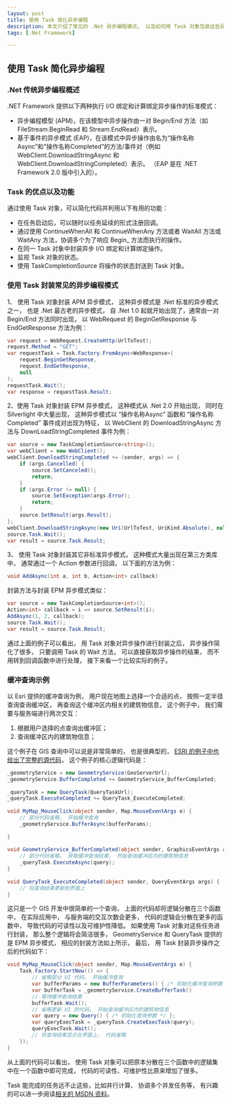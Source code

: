 ```yaml
---
layout: post
title: 使用 Task 简化异步编程
description: 本文介绍了常见的 .Net 异步编程模式， 以及如何用 Task 对象包装这些异步编程模式， 并给出了一个使用 Task 对象包装异步操作， 简化代码的例子。
tags: [.Net Framework]

---
```

## 使用 Task 简化异步编程

### .Net 传统异步编程概述

.NET Framework 提供以下两种执行 I/O 绑定和计算绑定异步操作的标准模式：

* 异步编程模型 (APM)，在该模型中异步操作由一对 Begin/End 方法（如 FileStream.BeginRead 和 Stream.EndRead）表示。 
* 基于事件的异步模式 (EAP)，在该模式中异步操作由名为“操作名称Async”和“操作名称Completed”的方法/事件对（例如 WebClient.DownloadStringAsync 和 WebClient.DownloadStringCompleted）表示。 （EAP 是在 .NET Framework 2.0 版中引入的）。

### Task 的优点以及功能

通过使用 Task 对象，可以简化代码并利用以下有用的功能：

* 在任务启动后，可以随时以任务延续的形式注册回调。 
* 通过使用 ContinueWhenAll 和 ContinueWhenAny 方法或者 WaitAll 方法或 WaitAny 方法，协调多个为了响应 Begin_ 方法而执行的操作。 
* 在同一 Task 对象中封装异步 I/O 绑定和计算绑定操作。 
* 监视 Task 对象的状态。 
* 使用 TaskCompletionSource 将操作的状态封送到 Task 对象。

### 使用 Task 封装常见的异步编程模式

1、 使用 Task 对象封装 APM 异步模式， 这种异步模式是 .Net 标准的异步模式之一， 也是 .Net 最古老的异步模式， 自 .Net 1.0 起就开始出现了，通常由一对 Begin/End 方法同时出现， 以 WebRequest 的 BeginGetResponse 与 EndGetResponse 方法为例：

```c#
var request = WebRequest.CreateHttp(UrlToTest);
request.Method = "GET";
var requestTask = Task.Factory.FromAsync<WebResponse>(
	request.BeginGetResponse,
	request.EndGetResponse,
	null
);
requestTask.Wait();
var response = requestTask.Result;
```

2、使用 Task 对象封装 EPM 异步模式， 这种模式从 .Net 2.0 开始出现， 同时在 Silverlight 中大量出现， 这种异步模式以 “操作名称Async” 函数和 “操作名称Completed” 事件成对出现为特征， 以 WebClient 的 DownloadStringAsync 方法与 DownLoadStringCompleted 事件为例：

```c#
var source = new TaskCompletionSource<string>();
var webClient = new WebClient();
webClient.DownloadStringCompleted += (sender, args) => {
	if (args.Cancelled) {
		source.SetCanceled();
		return;
	}
	if (args.Error != null) {
		source.SetException(args.Error);
		return;
	}
	source.SetResult(args.Result);
};
webClient.DownloadStringAsync(new Uri(UrlToTest, UriKind.Absolute), null);
source.Task.Wait();
var result = source.Task.Result;
```

3、 使用 Task 对象封装其它非标准异步模式， 这种模式大量出现在第三方类库中， 通常通过一个 Action 参数进行回调， 以下面的方法为例：

```c#
void AddAsync(int a, int b, Action<int> callback)
```

封装方法与封装 EPM 异步模式类似：

```c#
var source = new TaskCompletionSource<int>();
Action<int> callback = i => source.SetResult(i);
AddAsync(1, 2, callback);
source.Task.Wait();
var result = source.Task.Result;
```

通过上面的例子可以看出， 用 Task 对象对异步操作进行封装之后， 异步操作简化了很多， 只要调用 Task 的 Wait 方法， 可以直接获取异步操作的结果， 而不用转到回调函数中进行处理， 接下来看一个比较实际的例子。

### 缓冲查询示例

以 Esri 提供的缓冲查询为例， 用户现在地图上选择一个合适的点， 按照一定半径查询查询缓冲区， 再查询这个缓冲区内相关的建筑物信息， 这个例子中， 我们需要与服务端进行两次交互：

1. 根据用户选择的点查询出缓冲区；
2. 查询缓冲区内的建筑物信息；

这个例子在 GIS 查询中可以说是非常简单的， 也是很典型的， [ESRI 的例子中也给出了完整的源代码](http://help.arcgis.com/en/webapi/silverlight/samples/start.htm#BufferQuery)， 这个例子的核心逻辑代码是：

```c#
_geometryService = new GeometryService(GeoServerUrl);
_geometryService.BufferCompleted += GeometryService_BufferCompleted;
 
_queryTask = new QueryTask(QueryTaskUrl);
_queryTask.ExecuteCompleted += QueryTask_ExecuteCompleted;
 
void MyMap_MouseClick(object sender, Map.MouseEventArgs e) {
	// 部分代码省略， 开始缓冲查询
	_geometryService.BufferAsync(bufferParams);
 
}
 
void GeometryService_BufferCompleted(object sender, GraphicsEventArgs args) {
	// 部分代码省略， 获取缓冲查询结果， 开始查询缓冲区内的建筑物信息
	_queryTask.ExecuteAsync(query);
}
 
void QueryTask_ExecuteCompleted(object sender, QueryEventArgs args) {
	// 将查询结果更新到界面上
}
```

这只是一个 GIS 开发中很简单的一个查询， 上面的代码却将逻辑分散在三个函数中， 在实际应用中， 与服务端的交互次数会更多， 代码的逻辑会分散在更多的函数中， 导致代码的可读性以及可维护性降低。 如果使用 Task 对象对这些任务进行封装， 那么整个逻辑将会简洁很多， GeometryService 和 QueryTask 提供的是 EPM 异步模式， 相应的封装方法如上所示， 最后， 用 Task 封装异步操作之后的代码如下：

```c#
void MyMap_MouseClick(object sender, Map.MouseEventArgs e) {
	Task.Factory.StartNew(() => {
		// 省略部分 UI 代码， 开始缓冲查询
		var bufferParams = new BufferParameters() { /* 初始化缓冲查询参数 */};
		var bufferTask = _geometryService.CreateBufferTask()
		// 等待缓冲查询结果
		bufferTask.Wait();
		// 省略更新 UI 的代码， 开始查询缓冲区内的建筑物信息
		var query = new Query() { /* 初始化查询参数 */ };
		var queryExecTask = _queryTask.CreateExecTask(query);
		queryExecTask.Wait();
		// 将查询结果显示在界面上， 代码省略
	});
}
```

从上面的代码可以看出， 使用 Task 对象可以把原本分散在三个函数中的逻辑集中在一个函数中即可完成， 代码的可读性、可维护性比原来增加了很多。

Task 能完成的任务远不止这些，比如并行计算、 协调多个并发任务等， 有兴趣的可以进一步阅读[相关的 MSDN 资料](http://msdn.microsoft.com/zh-cn/library/dd997405.aspx)。
